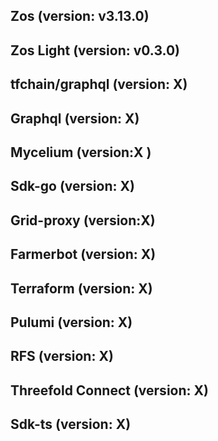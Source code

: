 ## Zos (version: v3.13.0)
## Zos Light (version: v0.3.0)

## tfchain/graphql (version: X)


## Graphql (version: X)


## Mycelium (version:X )


## Sdk-go (version: X)


## Grid-proxy (version:X)


## Farmerbot (version: X)


## Terraform (version: X)


## Pulumi (version: X)


## RFS (version: X)



## Threefold Connect (version: X)


## Sdk-ts (version: X)

